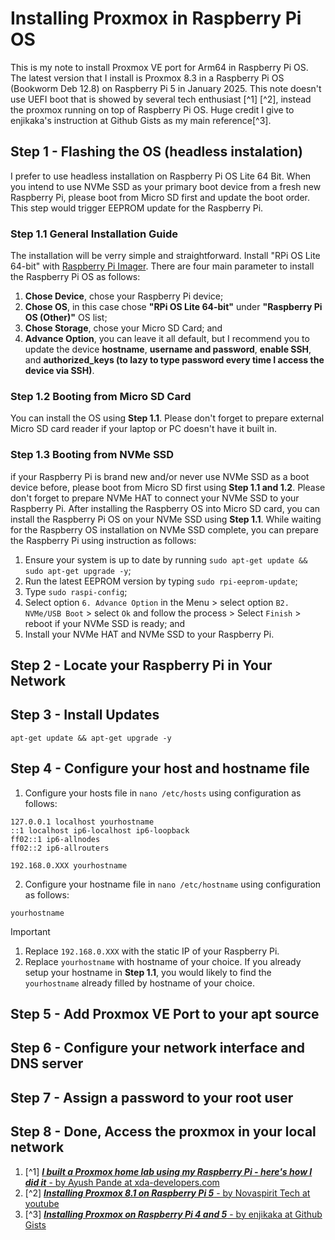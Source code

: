 # Installing Proxmox in Raspberry Pi OS

This is my note to install Proxmox VE port for Arm64 in Raspberry Pi OS. The latest version that I install is Proxmox 8.3 in a Raspberry Pi OS (Bookworm Deb 12.8) on Raspberry Pi 5 in January 2025. This note doesn't use UEFI boot that is showed by several tech enthusiast [^1] [^2], instead the proxmox running on top of Raspberry Pi OS. Huge credit I give to enjikaka's instruction at Github Gists as my main reference[^3].

## Step 1 - Flashing the OS (headless instalation)

I prefer to use headless installation on Raspberry Pi OS Lite 64 Bit. When you intend to use NVMe SSD as your primary boot device from a fresh new Raspberry Pi, please boot from Micro SD first and update the boot order. This step would trigger EEPROM update for the Raspberry Pi.

### Step 1.1 General Installation Guide

The installation will be verry simple and straightforward. Install "RPi OS Lite 64-bit" with [Raspberry Pi Imager](https://www.raspberrypi.com/software/). There are four main parameter to install the Raspberry Pi OS as follows:

1. **Chose Device**, chose your Raspberry Pi device;
2. **Chose OS**, in this case chose **"RPi OS Lite 64-bit"** under **"Raspberry Pi OS (Other)"** OS list;
3. **Chose Storage**, chose your Micro SD Card; and
4. **Advance Option**, you can leave it all default, but I recommend you to update the device **hostname**, **username and password**, **enable SSH**, and **authorized_keys (to lazy to type password every time I access the device via SSH)**.

### Step 1.2 Booting from Micro SD Card

You can install the OS using **Step 1.1**. Please don't forget to prepare external Micro SD card reader if your laptop or PC doesn't have it built in.

### Step 1.3 Booting from NVMe SSD

if your Raspberry Pi is brand new and/or never use NVMe SSD as a boot device before, please boot from Micro SD first using **Step 1.1 and 1.2**. Please don't forget to prepare NVMe HAT to connect your NVMe SSD to your Raspberry Pi. After installing the Raspberry OS into Micro SD card, you can install the Raspberry Pi OS on your NVMe SSD using **Step 1.1**. While waiting for the Raspberry OS installation on NVMe SSD complete, you can prepare the Raspberry Pi using instruction as follows:

1. Ensure your system is up to date by running `sudo apt-get update && sudo apt-get upgrade -y`;
2. Run the latest EEPROM version by typing `sudo rpi-eeprom-update`;
3. Type `sudo raspi-config`;
4. Select option `6. Advance Option` in the Menu > select option `B2. NVMe/USB Boot` > select `Ok` and follow the process > Select `Finish` > reboot if your NVMe SSD is ready; and
5. Install your NVMe HAT and NVMe SSD to your Raspberry Pi.

## Step 2 - Locate your Raspberry Pi in Your Network

## Step 3 - Install Updates

```
apt-get update && apt-get upgrade -y
```

## Step 4 - Configure your host and hostname file

1. Configure your hosts file in `nano /etc/hosts` using configuration as follows:

```
127.0.0.1 localhost yourhostname
::1 localhost ip6-localhost ip6-loopback
ff02::1 ip6-allnodes
ff02::2 ip6-allrouters

192.168.0.XXX yourhostname
```

2. Configure your hostname file in `nano /etc/hostname` using configuration as follows:

```
yourhostname
```

> [!IMPORTANT]
>
> 1. Replace `192.168.0.XXX` with the static IP of your Raspberry Pi.
> 2. Replace `yourhostname` with hostname of your choice. If you already setup your hostname in **Step 1.1**, you would likely to find the `yourhostname` already filled by hostname of your choice.

## Step 5 - Add Proxmox VE Port to your apt source

## Step 6 - Configure your network interface and DNS server

## Step 7 - Assign a password to your root user

## Step 8 - Done, Access the proxmox in your local network

1. [^1] [**_I built a Proxmox home lab using my Raspberry Pi - here's how I did it_** - by Ayush Pande at xda-developers.com](https://www.xda-developers.com/install-proxmox-on-raspberry-pi/)
2. [^2] [**_Installing Proxmox 8.1 on Raspberry Pi 5_** - by Novaspirit Tech at youtube](https://www.youtube.com/watch?v=oe1_JVl63a0&ab_channel=NovaspiritTech)
3. [^3] [**_Installing Proxmox on Raspberry Pi 4 and 5_** - by enjikaka at Github Gists](https://gist.github.com/enjikaka/52d62c9c5462748dbe35abe3c7e37f9a)
